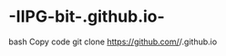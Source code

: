# -IIPG-bit-.github.io-
bash
Copy code
git clone https://github.com/<IIPG-bit>/<IIPG-bit>.github.io
